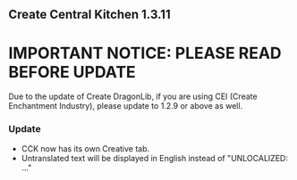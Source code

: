 ## Create Central Kitchen 1.3.11

# **IMPORTANT NOTICE**: PLEASE READ BEFORE UPDATE
Due to the update of Create DragonLib, if you are using CEI (Create Enchantment Industry), please update to 1.2.9 or above as well.

### Update
- CCK now has its own Creative tab.
- Untranslated text will be displayed in English instead of "UNLOCALIZED: ..."